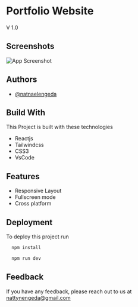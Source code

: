 
# Portfolio Website 
V 1.0


## Screenshots

![App Screenshot](https://i.ibb.co/gy9vc2z/image.png)



## Authors

- [@natnaelengeda](https://www.github.com/natnaelengeda)


## Build With

This Project is built with these technologies

- Reactjs 
- Tailwindcss
- CSS3 
- VsCode 

## Features

- Responsive Layout
- Fullscreen mode
- Cross platform


## Deployment

To deploy this project run

```bash
  npm install 
```

```bash 
  npm run dev 
```


## Feedback

If you have any feedback, please reach out to us at nattynengeda@gmail.com

